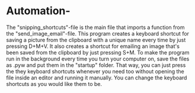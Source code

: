 # Automation-
The "snipping_shortcuts"-file is the main file that imports a function from the "send_image_email"-file. 
This program creates a keyboard shortcut for saving a picture from the clipboard with a unique name every time by just pressing D+M+V.
It also creates a shortcut for emailing an image that's been saved from the clipboard by just pressing S+M.
To make the program run in the background every time you turn your computer on, save the files as .pyw and put them in the "startup" folder. That way, you can just press the
they keyboard shortcuts whenever you need too without opening the file inside an editor and running it manually. 
You can change the keyboard shortcuts as you would like them to be. 

